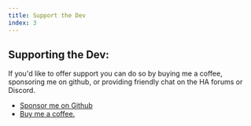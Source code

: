```yaml
---
title: Support the Dev
index: 3
---
```


## Supporting the Dev:

If you'd like to offer support you can do so by buying me a coffee, sponsoring me on github, or providing friendly chat on the HA forums or Discord.

* [Sponsor me on Github](https://github.com/sponsors/maykar)
* [Buy me a coffee.](https://www.buymeacoffee.com/FgwNR2l)
